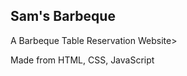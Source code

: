 <h2>Sam's Barbeque</h2>
<p>A Barbeque Table Reservation Website>
<p> Made from HTML, CSS, JavaScript</p>
